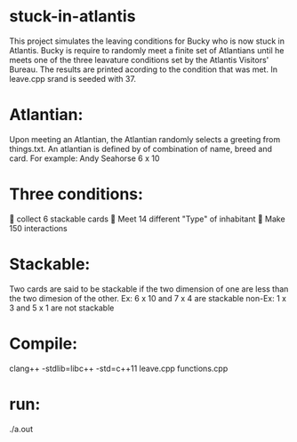 # stuck-in-atlantis
This project simulates the leaving conditions for Bucky who is now stuck in Atlantis. Bucky is require to randomly meet a finite set of Atlantians until he meets one of the three leavature conditions set by the Atlantis Visitors' Bureau. The results are printed acording to the condition that was met. In leave.cpp srand is seeded with 37.<br />

# Atlantian:
Upon meeting an Atlantian, the Atlantian randomly selects a greeting from things.txt. An atlantian is defined by of combination of name, breed and card. For example: Andy Seahorse 6 x 10

# Three conditions:
 collect 6 stackable cards
 Meet 14 different "Type" of inhabitant
 Make 150 interactions

# Stackable:
Two cards are said to be stackable if the two dimension of one are less than the two dimesion of the other.
Ex: 6 x 10 and 7 x 4 are stackable
non-Ex: 1 x 3 and 5 x 1 are not stackable

# Compile:
clang++ -stdlib=libc++ -std=c++11 leave.cpp functions.cpp

# run:
./a.out
